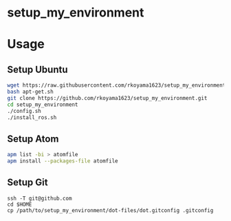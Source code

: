 # setup_my_environment

# Usage
## Setup Ubuntu
```bash
wget https://raw.githubusercontent.com/rkoyama1623/setup_my_environment/master/apt-get.sh -O apt-get.sh
bash apt-get.sh
git clone https://github.com/rkoyama1623/setup_my_environment.git
cd setup_my_environment
./config.sh
./install_ros.sh
```
## Setup Atom
```bash
apm list -bi > atomfile
apm install --packages-file atomfile
```

## Setup Git
```
ssh -T git@github.com
cd $HOME
cp /path/to/setup_my_environment/dot-files/dot.gitconfig .gitconfig
```

